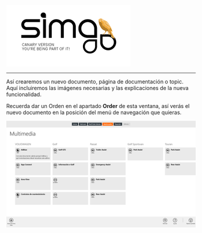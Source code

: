 
![](Images/es-ES_simacanaryversionbn.png)    

---  
  Así crearemos un nuevo documento, página de documentación o topic. Aquí incluiremos las imágenes necesarias y las explicaciones de la nueva funcionalidad.   
  
Recuerda dar un Orden en el apartado **Order** de esta ventana, así verás el nuevo documento en la posición del menú de navegación que quieras.
  

![](Images/es-ES_FirstContact_Multimedia_MirroringScreen.png)
  


